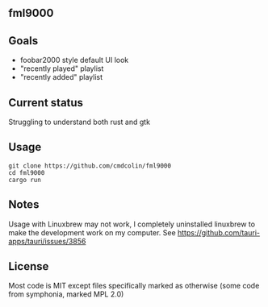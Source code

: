 ## fml9000

## Goals

- foobar2000 style default UI look
- "recently played" playlist
- "recently added" playlist

## Current status

Struggling to understand both rust and gtk

## Usage

```
git clone https://github.com/cmdcolin/fml9000
cd fml9000
cargo run
```

## Notes

Usage with Linuxbrew may not work, I completely uninstalled linuxbrew to make
the development work on my computer. See
https://github.com/tauri-apps/tauri/issues/3856

## License

Most code is MIT except files specifically marked as otherwise (some code from
symphonia, marked MPL 2.0)
